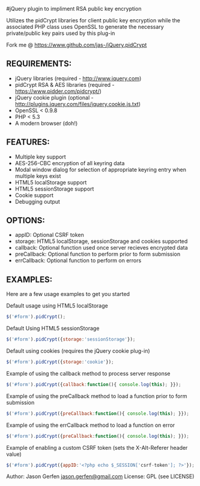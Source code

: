 #jQuery plugin to impliment RSA public key encryption

  Utilizes the pidCrypt libraries for client public key
  encryption while the associated PHP class uses
  OpenSSL to generate the necessary private/public key pairs used
  by this plug-in

  Fork me @ https://www.github.com/jas-/jQuery.pidCrypt

## REQUIREMENTS:
* jQuery libraries (required - http://www.jquery.com)
* pidCrypt RSA & AES libraries (required - https://www.pidder.com/pidcrypt/)
* jQuery cookie plugin (optional - http://plugins.jquery.com/files/jquery.cookie.js.txt)
* OpenSSL < 0.9.8
* PHP < 5.3
* A modern browser (doh!)

## FEATURES:
* Multiple key support
* AES-256-CBC encryption of all keyring data
* Modal window dialog for selection of appropriate keyring entry when multiple keys exist
* HTML5 localStorage support
* HTML5 sessionStorage support
* Cookie support
* Debugging output

## OPTIONS:
* appID: Optional CSRF token
* storage: HTML5 localStorage, sessionStorage and cookies supported
* callback: Optional function used once server recieves encrypted data
* preCallback: Optional function to perform prior to form submission
* errCallback: Optional function to perform on errors

## EXAMPLES:
Here are a few usage examples to get you started

Default usage using HTML5 localStorage

```javascript
$('#form').pidCrypt();
```

Default Using HTML5 sessionStorage

```javascript
$('#form').pidCrypt({storage:'sessionStorage'});
```

Default using cookies (requires the jQuery cookie plug-in)

```javascript
$('#form').pidCrypt({storage:'cookie'});
```

Example of using the callback method to process server response

```javascript
$('#form').pidCrypt({callback:function(){ console.log(this); }});
```

Example of using the preCallback method to load a function prior to form
submission

```javascript
$('#form').pidCrypt({preCallback:function(){ console.log(this); }});
```

Example of using the errCallback method to load a function on error

```javascript
$('#form').pidCrypt({preCallback:function(){ console.log(this); }});
```

Example of enabling a custom CSRF token (sets the X-Alt-Referer header value)

```javascript
$('#form').pidCrypt({appID:'<?php echo $_SESSION['csrf-token']; ?>'});
```

Author: Jason Gerfen <jason.gerfen@gmail.com>
License: GPL (see LICENSE)
